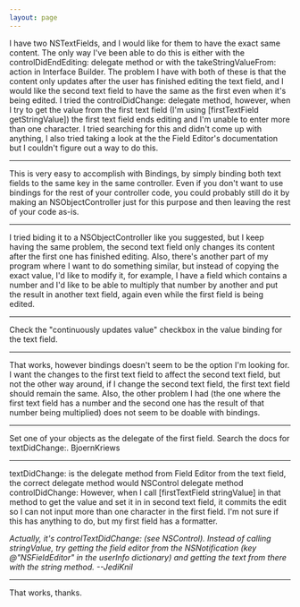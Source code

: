 ```yaml
---
layout: page
---
```


I have two NSTextFields, and I would like for them to have the exact same content. The only way I've been able to do this is either with the controlDidEndEditing: delegate method or with the takeStringValueFrom: action in Interface Builder. The problem I have with both of these is that the content only updates after the user has finished editing the text field, and I would like the second text field to have the same as the first even when it's being edited. I tried the controlDidChange: delegate method, however, when I try to get the value from the first text field (I'm using [firstTextField getStringValue]) the first text field ends editing and I'm unable to enter more than one character. I tried searching for this and didn't come up with anything, I also tried taking a look at the the Field Editor's documentation but I couldn't figure out a way to do this.

----

This is very easy to accomplish with Bindings, by simply binding both text fields to the same key in the same controller. Even if you don't want to use bindings for the rest of your controller code, you could probably still do it by making an NSObjectController just for this purpose and then leaving the rest of your code as-is.

----

I tried biding it to a NSObjectController like you suggested, but I keep having the same problem, the second text field only changes its content after the first one has finished editing. Also, there's another part of my program where I want to do something similar, but instead of copying the exact value, I'd like to modify it, for example, I have a field which contains a number and I'd like to be able to multiply that number by another and put the result in another text field, again even while the first field is being edited.

----

Check the "continuously updates value" checkbox in the value binding for the text field.

----

That works, however bindings doesn't seem to be the option I'm looking for. I want the changes to the first text field to affect the second text field, but not the other way around, if I change the second text field, the first text field should remain the same. Also, the other problem I had (the one where the first text field has a number and the second one has the result of that number being multiplied) does not seem to be doable with bindings.

----

Set one of your objects as the delegate of the first field.
Search the docs for textDidChange:.
BjoernKriews

----

textDidChange: is the delegate method from Field Editor from the text field, the correct delegate method would NSControl delegate method controlDidChange: However, when I call [firstTextField stringValue] in that method to get the value and set it in in second text field, it commits the edit so I can not input more than one character in the first field. I'm not sure if this has anything to do, but my first field has a formatter.

*Actually, it's     controlTextDidChange: (see NSControl). Instead of calling     stringValue, try getting the field editor from the NSNotification (key     @"NSFieldEditor" in the     userInfo dictionary) and getting the text from there with the     string method. --JediKnil*

----

That works, thanks.
